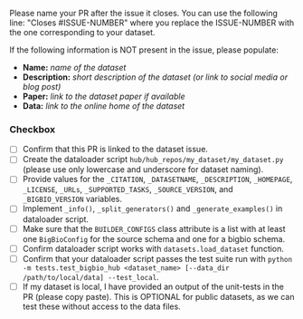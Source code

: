 Please name your PR after the issue it closes. You can use the following line: "Closes #ISSUE-NUMBER" where you replace the ISSUE-NUMBER with the one corresponding to your dataset.

If the following information is NOT present in the issue, please populate:

- **Name:** *name of the dataset*
- **Description:** *short description of the dataset (or link to social media or blog post)*
- **Paper:** *link to the dataset paper if available*
- **Data:** *link to the online home of the dataset*

### Checkbox

- [ ] Confirm that this PR is linked to the dataset issue.
- [ ] Create the dataloader script `hub/hub_repos/my_dataset/my_dataset.py` (please use only lowercase and underscore for dataset naming).
- [ ] Provide values for the `_CITATION`, `_DATASETNAME`, `_DESCRIPTION`, `_HOMEPAGE`, `_LICENSE`, `_URLs`, `_SUPPORTED_TASKS`, `_SOURCE_VERSION`, and `_BIGBIO_VERSION` variables.
- [ ] Implement `_info()`, `_split_generators()` and `_generate_examples()` in dataloader script.
- [ ] Make sure that the `BUILDER_CONFIGS` class attribute is a list with at least one `BigBioConfig` for the source schema and one for a bigbio schema.
- [ ] Confirm dataloader script works with `datasets.load_dataset` function.
- [ ] Confirm that your dataloader script passes the test suite run with `python -m tests.test_bigbio_hub <dataset_name> [--data_dir /path/to/local/data] --test_local`.
- [ ] If my dataset is local, I have provided an output of the unit-tests in the PR (please copy paste). This is OPTIONAL for public datasets, as we can test these without access to the data files.
